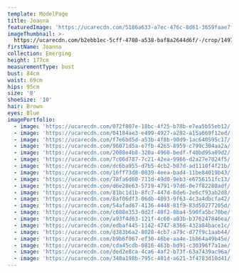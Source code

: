 ```yaml
---
template: ModelPage
title: Joanna
featuredImage: 'https://ucarecdn.com/5186a633-a7ec-476c-8d61-3659faae7f9b/'
imageThumbnail: >-
  https://ucarecdn.com/b2ebb1ec-5cff-4780-a538-baf8a2644d6f/-/crop/1497x2370/135,0/-/preview/
firstName: Joanna
collection: Emerging
height: 177cm
measurementType: bust
bust: 84cm
waist: 69cm
hips: 95cm
size: '8'
shoeSize: '10'
hair: Brown
eyes: Blue
imagePortfolio:
  - image: 'https://ucarecdn.com/072f807e-18bc-4f25-b78b-e7ea5b55eb12/'
  - image: 'https://ucarecdn.com/04184ae3-e499-4927-a282-a15a669f12ed/'
  - image: 'https://ucarecdn.com/f7e6bd5d-a53b-4f8b-90d9-1ac640595c17/'
  - image: 'https://ucarecdn.com/96071d5a-e7fb-4265-8959-c799c304aa2a/'
  - image: 'https://ucarecdn.com/2008e4b8-320a-4960-bedf-f40bd95a09d2/'
  - image: 'https://ucarecdn.com/7c06d787-7c21-42ea-9966-d2a27e7024f5/'
  - image: 'https://ucarecdn.com/dc6ba955-d7b5-4cb2-b87d-ad1110f4f21b/'
  - image: 'https://ucarecdn.com/16ff73d8-0039-4eea-bad4-11be84019b43/'
  - image: 'https://ucarecdn.com/78fa6d60-711d-49d0-9eb3-e6756151fc13/'
  - image: 'https://ucarecdn.com/d6e28e63-5719-4791-97d6-0e7f82280adf/'
  - image: 'https://ucarecdn.com/81bc1d1b-8fc7-447d-8de6-2e6cf93ab2d8/'
  - image: 'https://ucarecdn.com/8af06df3-06db-4093-9f63-4c3a4dbcfa42/'
  - image: 'https://ucarecdn.com/54afad67-4136-4448-81f9-83d50277205d/'
  - image: 'https://ucarecdn.com/c608e353-0d2f-40f2-8ba4-590fa5bc70be/'
  - image: 'https://ucarecdn.com/a93f4d63-121f-4c60-a03b-b376247846ea/'
  - image: 'https://ucarecdn.com/edbaf445-1142-4747-8366-432a84bace1c/'
  - image: 'https://ucarecdn.com/d383b6a2-8028-4cb7-a79c-d77f9c1aab44/'
  - image: 'https://ucarecdn.com/b9b6f067-ef30-46be-aa4e-1b864a49b45e/'
  - image: 'https://ucarecdn.com/cda45cdb-0816-463b-bd91-c30396f7a1ae/'
  - image: 'https://ucarecdn.com/ded2e8ca-4ca6-4af2-b73f-63a7439ac96a/'
  - image: 'https://ucarecdn.com/340a198b-795c-401d-a621-3f4783d10d41/'
---
```


